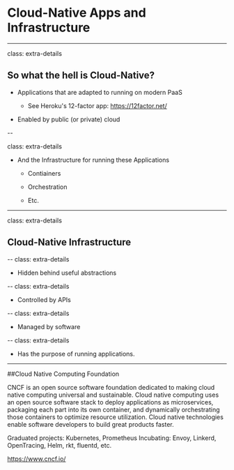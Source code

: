 # Cloud-Native Apps and Infrastructure
---

class: extra-details

## So what the hell is Cloud-Native?

- Applications that are adapted to running on modern PaaS

  - See Heroku's 12-factor app: https://12factor.net/

- Enabled by public (or private) cloud

--

class: extra-details

- And the Infrastructure for running these Applications

  - Contiainers

  - Orchestration

  - Etc.

---
class: extra-details

## Cloud-Native Infrastructure
--
class: extra-details

 - Hidden behind useful abstractions

--
class: extra-details

 - Controlled by APIs

--
class: extra-details

 - Managed by software

--
class: extra-details

 - Has the purpose of running applications. 

---
##Cloud Native Computing Foundation

CNCF is an open source software foundation dedicated to making cloud native computing universal and sustainable. Cloud native computing uses an open source software stack to deploy applications as microservices, packaging each part into its own container, and dynamically orchestrating those containers to optimize resource utilization. Cloud native technologies enable software developers to build great products faster.

Graduated projects: Kubernetes, Prometheus
Incubating: Envoy, Linkerd, OpenTracing, Helm, rkt, fluentd, etc.

https://www.cncf.io/
